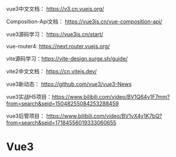 vue3中文文档： https://v3.cn.vuejs.org/

Composition-Api文档： https://vue3js.cn/vue-composition-api/

vue3源码学习： https://vue3js.cn/start/

vue-router4: https://next.router.vuejs.org/

vite源码学习：https://vite-design.surge.sh/guide/

vite2中文文档： https://cn.vitejs.dev/

vue3新动态： https://github.com/vue3/vue3-News

vue3实战H5项目：https://www.bilibili.com/video/BV1Q64y1F7mm?from=search&seid=15048255084253288459

vue3后管项目： https://www.bilibili.com/video/BV1vX4y1K7bQ?from=search&seid=17184556019333060655

# Vue3 